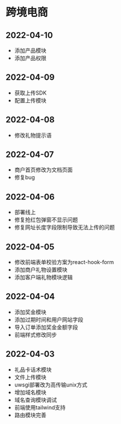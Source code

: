 # 跨境电商

## 2022-04-10

- 添加产品模块
- 添加产品权限

## 2022-04-09

- 获取上传SDK
- 配置上传模块

## 2022-04-08

- 修改礼物提示语

## 2022-04-07

- 商户首页修改为文档页面
- 修复bug

## 2022-04-06

- 部署线上
- 修复抢红包弹窗不显示问题
- 修复网址长度字段限制导致无法上传的问题

## 2022-04-05

- 修改前端表单校验方案为react-hook-form
- 添加商户礼物设置模块
- 添加客户端礼物模块逻辑

## 2022-04-04

- 添加奖金模块
- 添加过期时间和用户网站字段
- 导入订单添加奖金金额字段
- 前端样式修改同步

## 2022-04-03

- 礼品卡话术模块
- 文件上传模块
- uwsgi部署改为高传输unix方式
- 增加域名模块
- 域名查询模块调试
- 前端使用tailwind支持
- 路由模块完善

